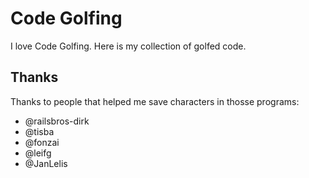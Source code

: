 # Code Golfing

I love Code Golfing. Here is my collection of golfed code.

## Thanks

Thanks to people that helped me save characters in thosse programs:

* @railsbros-dirk
* @tisba
* @fonzai
* @leifg
* @JanLelis 
